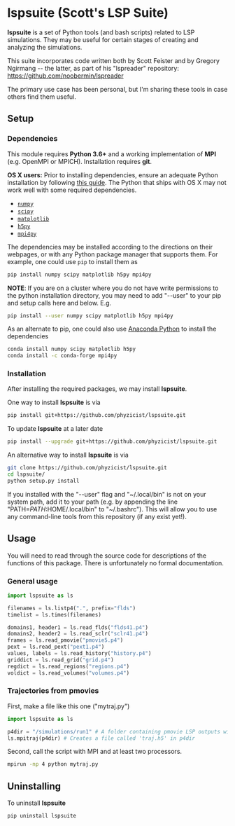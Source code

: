 
# lspsuite (Scott's LSP Suite)

**lspsuite** is a set of Python tools (and bash scripts) related to LSP simulations. They may be useful for certain stages of creating and analyzing the simulations.

This suite incorporates code written both by Scott Feister and by Gregory Ngirmang -- the latter, as part of his "lspreader" repository: https://github.com/noobermin/lspreader

The primary use case has been personal, but I'm sharing these tools in case others find them useful.

## Setup

### Dependencies
This module requires **Python 3.6+** and a working implementation of **MPI** (e.g. OpenMPI or MPICH). Installation requires **git**.

**OS X users:** Prior to installing dependencies, ensure an adequate Python installation by following [this guide](https://matplotlib.org/faq/installing_faq.html#osx-notes). The Python that ships with OS X may not work well with some required dependencies.

* [`numpy`](http://www.numpy.org/)
* [`scipy`](https://www.scipy.org/)
* [`matplotlib`](https://matplotlib.org/)
* [`h5py`](https://www.h5py.org/)
* [`mpi4py`](https://mpi4py.readthedocs.io/en/stable/)

The dependencies may be installed according to the directions on 
their webpages, or with any Python
package manager that supports them. For example, one could use `pip` to install
them as
 ```bash
pip install numpy scipy matplotlib h5py mpi4py
```

**NOTE**: If you are on a cluster where you do not have write permissions to the python installation directory, you may need to add "--user" to your pip and setup calls here and below. E.g.
```bash
pip install --user numpy scipy matplotlib h5py mpi4py
```

As an alternate to pip, one could also use [Anaconda Python](https://anaconda.org/anaconda/python) to
install the dependencies
```bash
conda install numpy scipy matplotlib h5py
conda install -c conda-forge mpi4py
```

### Installation
After installing the required packages, we may install **lspsuite**.

One way to install **lspsuite** is via
```bash
pip install git+https://github.com/phyzicist/lspsuite.git
```

To update **lspsuite** at a later date
```bash
pip install --upgrade git+https://github.com/phyzicist/lspsuite.git
```

An alternative way to install **lspsuite** is via
```bash
git clone https://github.com/phyzicist/lspsuite.git
cd lspsuite/
python setup.py install
```

If you installed with the "--user" flag and "~/.local/bin" is not on your system path, add it to your path (e.g. by appending the line "PATH=$PATH:$HOME/.local/bin" to "~/.bashrc"). This will allow you to use any command-line tools from this repository (if any exist yet!).

## Usage
You will need to read through the source code for descriptions of the functions of this package. There is unfortunately no formal documentation.

### General usage
```python
import lspsuite as ls

filenames = ls.listp4(".", prefix="flds")
timelist = ls.times(filenames)

domains1, header1 = ls.read_flds("flds41.p4")
domains2, header2 = ls.read_sclr("sclr41.p4")
frames = ls.read_pmovie("pmovie5.p4")
pext = ls.read_pext("pext1.p4")
values, labels = ls.read_history("history.p4")
griddict = ls.read_grid("grid.p4")
regdict = ls.read_regions("regions.p4")
voldict = ls.read_volumes("volumes.p4")
```

### Trajectories from pmovies
First, make a file like this one ("mytraj.py")
```python
import lspsuite as ls

p4dir = "/simulations/run1" # A folder containing pmovie LSP outputs with the initial positions SAK flag on
ls.mpitraj(p4dir) # Creates a file called 'traj.h5' in p4dir
```

Second, call the script with MPI and at least two processors.
```bash
mpirun -np 4 python mytraj.py
```

## Uninstalling

To uninstall **lspsuite**
```shell
pip uninstall lspsuite
```
